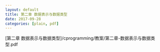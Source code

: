 ```yaml
---
layout: default
title: 第二章 数据表示与数据类型
date: 2017-09-28
categories: [plain, pdf]
---
```

[第二章 数据表示与数据类型]/cprogramming/教案/第二章-数据表示与数据类型.pdf
